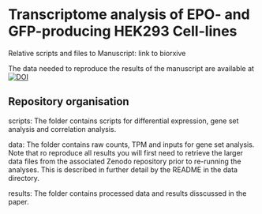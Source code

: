 # Transcriptome analysis of EPO- and GFP-producing HEK293 Cell-lines
Relative scripts and files to Manuscript:
link to biorxive

The  data needed to reproduce the results of the manuscript are available at [![DOI](https://zenodo.org/badge/DOI/10.5281/zenodo.4004264.svg)](https://doi.org/10.5281/zenodo.4004264)


## Repository organisation
scripts: The folder contains scripts for differential expression, gene set analysis and correlation analysis.

data: The folder contains raw counts, TPM and inputs for gene set analysis.
Note that ro reproduce all results you will first need to retrieve the larger data files from the associated Zenodo repository prior to re-running the analyses. This is described in further detail by the README in the data directory.

results: The folder contains processed data and results disscussed in the paper.
